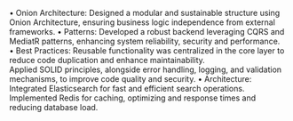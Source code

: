 •  Onion Architecture: Designed a modular and sustainable structure using Onion Architecture, ensuring business logic 
independence from external frameworks. 
•  Patterns: Developed a robust backend leveraging CQRS and MediatR patterns, enhancing system reliability, security and 
performance.  
•  Best Practices: Reusable functionality was centralized in the core layer to reduce code duplication and enhance maintainability.  
Applied SOLID principles, alongside error handling, logging, and validation mechanisms, to improve code quality and security. 
•  Architecture: Integrated Elasticsearch for fast and efficient search operations. Implemented Redis for caching, optimizing and 
response times and reducing database load. 
